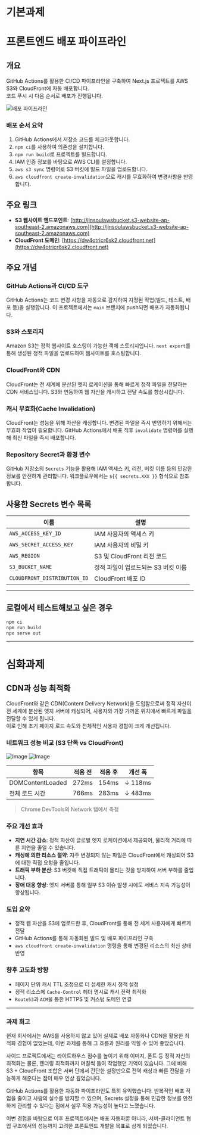 # 기본과제

# 프론트엔드 배포 파이프라인

## 개요

GitHub Actions를 활용한 CI/CD 파이프라인을 구축하여 Next.js 프로젝트를 AWS S3와 CloudFront에 자동 배포합니다.  
코드 푸시 시 다음 순서로 배포가 진행됩니다.

![배포 파이프라인](https://github.com/user-attachments/assets/906ebf55-efb2-451d-97b5-e22fae38fb96)

### 배포 순서 요약

1. GitHub Actions에서 저장소 코드를 체크아웃합니다.
2. `npm ci`를 사용하여 의존성을 설치합니다.
3. `npm run build`로 프로젝트를 빌드합니다.
4. IAM 인증 정보를 바탕으로 AWS CLI를 설정합니다.
5. `aws s3 sync` 명령어로 S3 버킷에 빌드 파일을 업로드합니다.
6. `aws cloudfront create-invalidation`으로 캐시를 무효화하여 변경사항을 반영합니다.

## 주요 링크

- **S3 웹사이트 엔드포인트**: [http://jinsoulawsbucket.s3-website-ap-southeast-2.amazonaws.com](http://jinsoulawsbucket.s3-website-ap-southeast-2.amazonaws.com)
- **CloudFront 도메인**: [https://dw4otricr6sk2.cloudfront.net](https://dw4otricr6sk2.cloudfront.net)

## 주요 개념

### GitHub Actions과 CI/CD 도구

GitHub Actions는 코드 변경 사항을 자동으로 감지하여 지정된 작업(빌드, 테스트, 배포 등)을 실행합니다. 이 프로젝트에서는 `main` 브랜치에 push되면 배포가 자동화됩니다.

### S3와 스토리지

Amazon S3는 정적 웹사이트 호스팅이 가능한 객체 스토리지입니다. `next export`를 통해 생성된 정적 파일을 업로드하여 웹사이트를 호스팅합니다.

### CloudFront와 CDN

CloudFront는 전 세계에 분산된 엣지 로케이션을 통해 빠르게 정적 파일을 전달하는 CDN 서비스입니다. S3와 연동하여 웹 자산을 캐시하고 전달 속도를 향상시킵니다.

### 캐시 무효화(Cache Invalidation)

CloudFront는 성능을 위해 자산을 캐싱합니다. 변경된 파일을 즉시 반영하기 위해서는 무효화 작업이 필요합니다. GitHub Actions에서 배포 직후 `invalidate` 명령어를 실행해 최신 파일을 즉시 배포합니다.

### Repository Secret과 환경 변수

GitHub 저장소의 `Secrets` 기능을 활용해 IAM 액세스 키, 리전, 버킷 이름 등의 민감한 정보를 안전하게 관리합니다. 워크플로우에서는 `${{ secrets.XXX }}` 형식으로 참조합니다.

## 사용한 Secrets 변수 목록

| 이름                         | 설명                                |
| ---------------------------- | ----------------------------------- |
| `AWS_ACCESS_KEY_ID`          | IAM 사용자의 액세스 키              |
| `AWS_SECRET_ACCESS_KEY`      | IAM 사용자의 비밀 키                |
| `AWS_REGION`                 | S3 및 CloudFront 리전 코드          |
| `S3_BUCKET_NAME`             | 정적 파일이 업로드되는 S3 버킷 이름 |
| `CLOUDFRONT_DISTRIBUTION_ID` | CloudFront 배포 ID                  |

---

## 로컬에서 테스트해보고 싶은 경우

```bash
npm ci
npm run build
npx serve out
```

---

# 심화과제

## CDN과 성능 최적화

CloudFront와 같은 CDN(Content Delivery Network)을 도입함으로써 정적 자산이 전 세계에 분산된 엣지 서버에 캐싱되어, 사용자와 가장 가까운 위치에서 빠르게 파일을 전달할 수 있게 됩니다.  
이로 인해 초기 페이지 로드 속도와 전체적인 사용자 경험이 크게 개선됩니다.

### 네트워크 성능 비교 (S3 단독 vs CloudFront)

![Image](https://github.com/user-attachments/assets/46a2bc71-1b6b-4c3b-81b5-9465d34812a3)
![Image](https://github.com/user-attachments/assets/5a339176-b069-4309-971a-601f48b276d0)

| 항목              | 적용 전 | 적용 후 | 개선 폭     |
| ----------------- | ------- | ------- | ----------- |
| DOMContentLoaded  | 272ms   | 154ms   | ↓ 118ms     |
| 전체 로드 시간     | 766ms   | 283ms   | ↓ 483ms     |
> Chrome DevTools의 Network 탭에서 측정

### 주요 개선 효과

-  **지연 시간 감소**: 정적 자산이 글로벌 엣지 로케이션에서 제공되어, 물리적 거리에 따른 지연을 줄일 수 있습니다.
-  **캐싱에 의한 리소스 절약**: 자주 변경되지 않는 파일은 CloudFront에서 캐싱되어 S3에 대한 직접 요청을 줄입니다.
-  **트래픽 부하 분산**: S3 버킷에 직접 트래픽이 몰리는 것을 방지하여 서버 부하를 줄입니다.
-  **장애 대응 향상**: 엣지 서버를 통해 일부 S3 이슈 발생 시에도 서비스 지속 가능성이 향상됩니다.

### 도입 요약

- 정적 웹 자산을 S3에 업로드한 후, CloudFront를 통해 전 세계 사용자에게 빠르게 전달
- GitHub Actions를 통해 자동화된 빌드 및 배포 파이프라인 구축
- `aws cloudfront create-invalidation` 명령을 통해 변경된 리소스의 최신 상태 반영

### 향후 고도화 방향

- 페이지 단위 캐시 TTL 조정으로 더 섬세한 캐시 정책 설정
- 정적 리소스에 `Cache-Control` 헤더 명시로 캐시 전략 최적화
- `Route53`과 `ACM`을 통한 HTTPS 및 커스텀 도메인 연결

---
### 과제 회고
현재 회사에서는 AWS를 사용하지 않고 있어 실제로 배포 자동화나 CDN을 활용한 최적화 경험이 없었는데, 이번 과제를 통해 그 흐름과 원리를 익힐 수 있어 좋았습니다.

사이드 프로젝트에서는 라이트하우스 점수를 높이기 위해 이미지, 폰트 등 정적 자산의 최적화는 물론, 렌더링 최적화까지 며칠씩 들여 작업했던 기억이 있습니다.
그에 비해 S3 + CloudFront 조합은 서버 단에서 간단한 설정만으로 전역 캐싱과 빠른 전달을 가능하게 해준다는 점이 매우 인상 깊었습니다.

GitHub Actions를 활용한 자동화 파이프라인도 특히 유익했습니다. 반복적인 배포 작업을 줄이고 사람의 실수를 방지할 수 있으며, Secrets 설정을 통해 민감한 정보를 안전하게 관리할 수 있다는 점에서 실무 적용 가능성이 높다고 느꼈습니다.

이번 경험을 바탕으로 이후 프로젝트에서는 배포 자동화뿐 아니라, 서버-클라이언트 협업 구조에서의 성능까지 고려한 프론트엔드 개발을 목표로 삼게 되었습니다.
